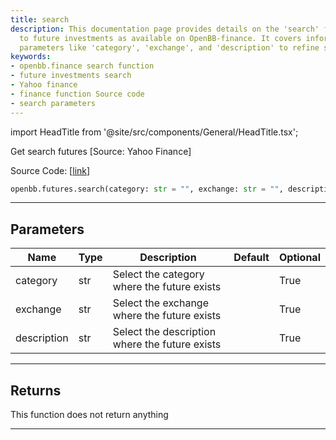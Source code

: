 ```yaml
---
title: search
description: This documentation page provides details on the 'search' function related
  to future investments as available on OpenBB-finance. It covers information on various
  parameters like 'category', 'exchange', and 'description' to refine search.
keywords:
- openbb.finance search function
- future investments search
- Yahoo finance
- finance function Source code
- search parameters
---
```


import HeadTitle from '@site/src/components/General/HeadTitle.tsx';

<HeadTitle title="futures.search - Reference | OpenBB SDK Docs" />

Get search futures [Source: Yahoo Finance]

Source Code: [[link](https://github.com/OpenBB-finance/OpenBBTerminal/tree/main/openbb_terminal/futures/yfinance_model.py#L50)]

```python
openbb.futures.search(category: str = "", exchange: str = "", description: str = "")
```

---

## Parameters

| Name | Type | Description | Default | Optional |
| ---- | ---- | ----------- | ------- | -------- |
| category | str | Select the category where the future exists |  | True |
| exchange | str | Select the exchange where the future exists |  | True |
| description | str | Select the description where the future exists |  | True |


---

## Returns

This function does not return anything

---
